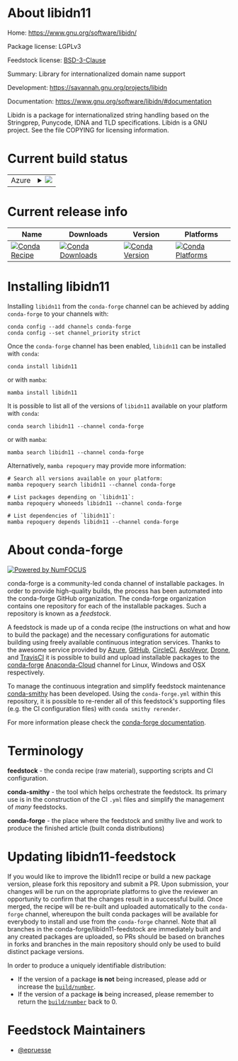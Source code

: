 About libidn11
==============

Home: https://www.gnu.org/software/libidn/

Package license: LGPLv3

Feedstock license: [BSD-3-Clause](https://github.com/conda-forge/libidn11-feedstock/blob/main/LICENSE.txt)

Summary: Library for internationalized domain name support

Development: https://savannah.gnu.org/projects/libidn

Documentation: https://www.gnu.org/software/libidn/#documentation

Libidn is a package for internationalized string handling based on the
Stringprep, Punycode, IDNA and TLD specifications.  Libidn is a GNU
project.  See the file COPYING for licensing information.


Current build status
====================


<table>
    
  <tr>
    <td>Azure</td>
    <td>
      <details>
        <summary>
          <a href="https://dev.azure.com/conda-forge/feedstock-builds/_build/latest?definitionId=5078&branchName=main">
            <img src="https://dev.azure.com/conda-forge/feedstock-builds/_apis/build/status/libidn11-feedstock?branchName=main">
          </a>
        </summary>
        <table>
          <thead><tr><th>Variant</th><th>Status</th></tr></thead>
          <tbody><tr>
              <td>linux_64</td>
              <td>
                <a href="https://dev.azure.com/conda-forge/feedstock-builds/_build/latest?definitionId=5078&branchName=main">
                  <img src="https://dev.azure.com/conda-forge/feedstock-builds/_apis/build/status/libidn11-feedstock?branchName=main&jobName=linux&configuration=linux_64_" alt="variant">
                </a>
              </td>
            </tr><tr>
              <td>linux_aarch64</td>
              <td>
                <a href="https://dev.azure.com/conda-forge/feedstock-builds/_build/latest?definitionId=5078&branchName=main">
                  <img src="https://dev.azure.com/conda-forge/feedstock-builds/_apis/build/status/libidn11-feedstock?branchName=main&jobName=linux&configuration=linux_aarch64_" alt="variant">
                </a>
              </td>
            </tr><tr>
              <td>linux_ppc64le</td>
              <td>
                <a href="https://dev.azure.com/conda-forge/feedstock-builds/_build/latest?definitionId=5078&branchName=main">
                  <img src="https://dev.azure.com/conda-forge/feedstock-builds/_apis/build/status/libidn11-feedstock?branchName=main&jobName=linux&configuration=linux_ppc64le_" alt="variant">
                </a>
              </td>
            </tr><tr>
              <td>osx_64</td>
              <td>
                <a href="https://dev.azure.com/conda-forge/feedstock-builds/_build/latest?definitionId=5078&branchName=main">
                  <img src="https://dev.azure.com/conda-forge/feedstock-builds/_apis/build/status/libidn11-feedstock?branchName=main&jobName=osx&configuration=osx_64_" alt="variant">
                </a>
              </td>
            </tr><tr>
              <td>win_64</td>
              <td>
                <a href="https://dev.azure.com/conda-forge/feedstock-builds/_build/latest?definitionId=5078&branchName=main">
                  <img src="https://dev.azure.com/conda-forge/feedstock-builds/_apis/build/status/libidn11-feedstock?branchName=main&jobName=win&configuration=win_64_" alt="variant">
                </a>
              </td>
            </tr>
          </tbody>
        </table>
      </details>
    </td>
  </tr>
</table>

Current release info
====================

| Name | Downloads | Version | Platforms |
| --- | --- | --- | --- |
| [![Conda Recipe](https://img.shields.io/badge/recipe-libidn11-green.svg)](https://anaconda.org/conda-forge/libidn11) | [![Conda Downloads](https://img.shields.io/conda/dn/conda-forge/libidn11.svg)](https://anaconda.org/conda-forge/libidn11) | [![Conda Version](https://img.shields.io/conda/vn/conda-forge/libidn11.svg)](https://anaconda.org/conda-forge/libidn11) | [![Conda Platforms](https://img.shields.io/conda/pn/conda-forge/libidn11.svg)](https://anaconda.org/conda-forge/libidn11) |

Installing libidn11
===================

Installing `libidn11` from the `conda-forge` channel can be achieved by adding `conda-forge` to your channels with:

```
conda config --add channels conda-forge
conda config --set channel_priority strict
```

Once the `conda-forge` channel has been enabled, `libidn11` can be installed with `conda`:

```
conda install libidn11
```

or with `mamba`:

```
mamba install libidn11
```

It is possible to list all of the versions of `libidn11` available on your platform with `conda`:

```
conda search libidn11 --channel conda-forge
```

or with `mamba`:

```
mamba search libidn11 --channel conda-forge
```

Alternatively, `mamba repoquery` may provide more information:

```
# Search all versions available on your platform:
mamba repoquery search libidn11 --channel conda-forge

# List packages depending on `libidn11`:
mamba repoquery whoneeds libidn11 --channel conda-forge

# List dependencies of `libidn11`:
mamba repoquery depends libidn11 --channel conda-forge
```


About conda-forge
=================

[![Powered by
NumFOCUS](https://img.shields.io/badge/powered%20by-NumFOCUS-orange.svg?style=flat&colorA=E1523D&colorB=007D8A)](https://numfocus.org)

conda-forge is a community-led conda channel of installable packages.
In order to provide high-quality builds, the process has been automated into the
conda-forge GitHub organization. The conda-forge organization contains one repository
for each of the installable packages. Such a repository is known as a *feedstock*.

A feedstock is made up of a conda recipe (the instructions on what and how to build
the package) and the necessary configurations for automatic building using freely
available continuous integration services. Thanks to the awesome service provided by
[Azure](https://azure.microsoft.com/en-us/services/devops/), [GitHub](https://github.com/),
[CircleCI](https://circleci.com/), [AppVeyor](https://www.appveyor.com/),
[Drone](https://cloud.drone.io/welcome), and [TravisCI](https://travis-ci.com/)
it is possible to build and upload installable packages to the
[conda-forge](https://anaconda.org/conda-forge) [Anaconda-Cloud](https://anaconda.org/)
channel for Linux, Windows and OSX respectively.

To manage the continuous integration and simplify feedstock maintenance
[conda-smithy](https://github.com/conda-forge/conda-smithy) has been developed.
Using the ``conda-forge.yml`` within this repository, it is possible to re-render all of
this feedstock's supporting files (e.g. the CI configuration files) with ``conda smithy rerender``.

For more information please check the [conda-forge documentation](https://conda-forge.org/docs/).

Terminology
===========

**feedstock** - the conda recipe (raw material), supporting scripts and CI configuration.

**conda-smithy** - the tool which helps orchestrate the feedstock.
                   Its primary use is in the construction of the CI ``.yml`` files
                   and simplify the management of *many* feedstocks.

**conda-forge** - the place where the feedstock and smithy live and work to
                  produce the finished article (built conda distributions)


Updating libidn11-feedstock
===========================

If you would like to improve the libidn11 recipe or build a new
package version, please fork this repository and submit a PR. Upon submission,
your changes will be run on the appropriate platforms to give the reviewer an
opportunity to confirm that the changes result in a successful build. Once
merged, the recipe will be re-built and uploaded automatically to the
`conda-forge` channel, whereupon the built conda packages will be available for
everybody to install and use from the `conda-forge` channel.
Note that all branches in the conda-forge/libidn11-feedstock are
immediately built and any created packages are uploaded, so PRs should be based
on branches in forks and branches in the main repository should only be used to
build distinct package versions.

In order to produce a uniquely identifiable distribution:
 * If the version of a package **is not** being increased, please add or increase
   the [``build/number``](https://docs.conda.io/projects/conda-build/en/latest/resources/define-metadata.html#build-number-and-string).
 * If the version of a package **is** being increased, please remember to return
   the [``build/number``](https://docs.conda.io/projects/conda-build/en/latest/resources/define-metadata.html#build-number-and-string)
   back to 0.

Feedstock Maintainers
=====================

* [@epruesse](https://github.com/epruesse/)


